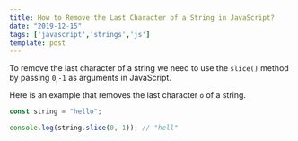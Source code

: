 ```yaml
---
title: How to Remove the Last Character of a String in JavaScript?
date: "2019-12-15"
tags: ['javascript','strings','js']
template: post
---
```


To remove the last character of a string we need to use the `slice()` method by passing `0`,`-1` as arguments in JavaScript.

Here is an example that removes the last character `o` of a string.

```js
const string = "hello";

console.log(string.slice(0,-1)); // "hell"
```
